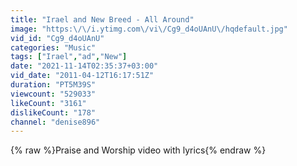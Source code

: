 ```yaml
---
title: "Irael and New Breed - All Around"
image: "https:\/\/i.ytimg.com\/vi\/Cg9_d4oUAnU\/hqdefault.jpg"
vid_id: "Cg9_d4oUAnU"
categories: "Music"
tags: ["Irael","ad","New"]
date: "2021-11-14T02:35:37+03:00"
vid_date: "2011-04-12T16:17:51Z"
duration: "PT5M39S"
viewcount: "529033"
likeCount: "3161"
dislikeCount: "178"
channel: "denise896"
---
```

{% raw %}Praise and Worship video with lyrics{% endraw %}

